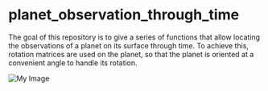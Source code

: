 # planet_observation_through_time
The goal of this repository is to give a series of functions that allow locating the observations of a planet on its surface through time. To achieve this, rotation matrices are used on the planet, so that the planet is oriented at a convenient angle to handle its rotation.

![My Image](C:\Users\shermosilla\Desktop\trabajos\8_semestre\Saturn_atm\Photos\SatrunoRotado.jpg)
